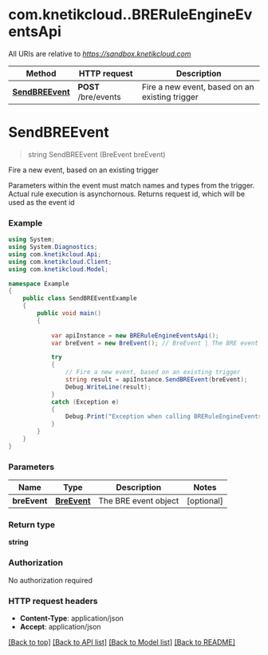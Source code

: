 # com.knetikcloud..BRERuleEngineEventsApi

All URIs are relative to *https://sandbox.knetikcloud.com*

Method | HTTP request | Description
------------- | ------------- | -------------
[**SendBREEvent**](BRERuleEngineEventsApi.md#sendbreevent) | **POST** /bre/events | Fire a new event, based on an existing trigger


<a name="sendbreevent"></a>
# **SendBREEvent**
> string SendBREEvent (BreEvent breEvent)

Fire a new event, based on an existing trigger

Parameters within the event must match names and types from the trigger. Actual rule execution is asynchornous.  Returns request id, which will be used as the event id

### Example
```csharp
using System;
using System.Diagnostics;
using com.knetikcloud.Api;
using com.knetikcloud.Client;
using com.knetikcloud.Model;

namespace Example
{
    public class SendBREEventExample
    {
        public void main()
        {
            
            var apiInstance = new BRERuleEngineEventsApi();
            var breEvent = new BreEvent(); // BreEvent | The BRE event object (optional) 

            try
            {
                // Fire a new event, based on an existing trigger
                string result = apiInstance.SendBREEvent(breEvent);
                Debug.WriteLine(result);
            }
            catch (Exception e)
            {
                Debug.Print("Exception when calling BRERuleEngineEventsApi.SendBREEvent: " + e.Message );
            }
        }
    }
}
```

### Parameters

Name | Type | Description  | Notes
------------- | ------------- | ------------- | -------------
 **breEvent** | [**BreEvent**](BreEvent.md)| The BRE event object | [optional] 

### Return type

**string**

### Authorization

No authorization required

### HTTP request headers

 - **Content-Type**: application/json
 - **Accept**: application/json

[[Back to top]](#) [[Back to API list]](../README.md#documentation-for-api-endpoints) [[Back to Model list]](../README.md#documentation-for-models) [[Back to README]](../README.md)


